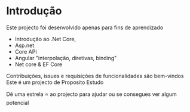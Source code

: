 # Introdução

Este projecto foi desenvolvido apenas para fins de aprendizado


- Introdução ao .Net Core,
- Asp.net
- Core APi
- Angular "interpolação, diretivas, binding"
- Net core & EF Core


Contribuições, issues e requisições de funcionalidades são bem-vindos Este é um projecto de Proposito Estudo


Dê uma estrela ⭐ ao projecto para ajudar ou se consegues ver algum potencial
